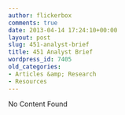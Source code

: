 ```yaml
---
author: flickerbox
comments: true
date: 2013-04-14 17:24:10+00:00
layout: post
slug: 451-analyst-brief
title: 451 Analyst Brief
wordpress_id: 7405
old_categories:
- Articles &amp; Research
- Resources
---
```


No Content Found
